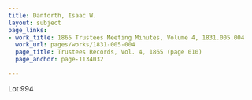 ```yaml
---
title: Danforth, Isaac W.
layout: subject
page_links:
- work_title: 1865 Trustees Meeting Minutes, Volume 4, 1831.005.004
  work_url: pages/works/1831-005-004
  page_title: Trustees Records, Vol. 4, 1865 (page 010)
  page_anchor: page-1134032

---
```

<p>Lot 994</p>